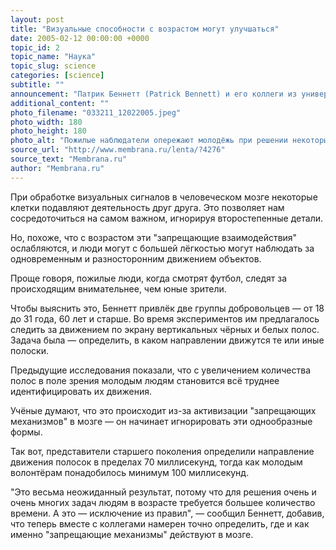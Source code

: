 ```yaml
---
layout: post
title: "Визуальные способности с возрастом могут улучшаться"
date: 2005-02-12 00:00:00 +0000
topic_id: 2
topic_name: "Наука"
topic_slug: science
categories: [science]
subtitle: ""
announcement: "Патрик Беннетт (Patrick Bennett) и его коллеги из университета Макмастера (McMaster University) к своему удивлению обнаружили, что визуальное восприятие движения с возрастом улучшается, поэтому пожилые люди могут при выполнении некоторых \"наблюдательных\" задач опережать молодёжь."
additional_content: ""
photo_filename: "033211_12022005.jpeg"
photo_width: 180
photo_height: 180
photo_alt: "Пожилые наблюдатели опережают молодёжь при решении некоторых визуальных задач (иллюстрация с сайта nature.com)"
source_url: "http://www.membrana.ru/lenta/?4276"
source_text: "Membrana.ru"
author: "Membrana.ru"
---
```

При обработке визуальных сигналов в человеческом мозге некоторые клетки подавляют деятельность друг друга. Это позволяет нам сосредоточиться на самом важном, игнорируя второстепенные детали.

Но, похоже, что с возрастом эти "запрещающие взаимодействия" ослабляются, и люди могут с большей лёгкостью могут наблюдать за одновременным и разносторонним движением объектов.

Проще говоря, пожилые люди, когда смотрят футбол, следят за происходящим внимательнее, чем юные зрители.

Чтобы выяснить это, Беннетт привлёк две группы добровольцев — от 18 до 31 года, 60 лет и старше. Во время экспериментов им предлагалось следить за движением по экрану вертикальных чёрных и белых полос. Задача была — определить, в каком направлении движутся те или иные полоски.

Предыдущие исследования показали, что с увеличением количества полос в поле зрения молодым людям становится всё труднее идентифицировать их движения.

Учёные думают, что это происходит из-за активизации "запрещающих механизмов" в мозге — он начинает игнорировать эти однообразные формы.

Так вот, представители старшего поколения определили направление движения полосок в пределах 70 миллисекунд, тогда как молодым волонтёрам понадобилось минимум 100 миллисекунд.

"Это весьма неожиданный результат, потому что для решения очень и очень многих задач людям в возрасте требуется большее количество времени. А это — исключение из правил", — сообщил Беннетт, добавив, что теперь вместе с коллегами намерен точно определить, где и как именно "запрещающие механизмы" действуют в мозге.
